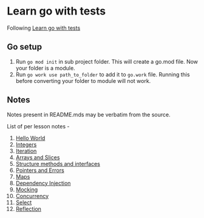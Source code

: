 # Learn go with tests

Following [Learn go with tests](https://github.com/quii/learn-go-with-tests)

## Go setup

1. Run `go mod init` in sub project folder. This will create a go.mod file. Now your folder is a module.
2. Run `go work use path_to_folder` to add it to `go.work` file. Running this before converting your folder to module will not work.

## Notes

Notes present in README.mds may be verbatim from the source.

List of per lesson notes -

1. [Hello World](./1_hello_world/README.md)
2. [Integers](./2_integers/README.md)
3. [Iteration](./3_iteration/README.md)
4. [Arrays and Slices](./4_arrays_and_slices/README.md)
5. [Structure methods and interfaces](./5_structures_methods_and_interfaces/README.md)
6. [Pointers and Errors](./6_pointers_and_errors/README.md)
7. [Maps](./7_maps/README.md)
8. [Dependency Injection](./8_dependency_injection/README.md)
9. [Mocking](./9_mocking/README.md)
10. [Concurrency](./10_concurrency/README.md)
11. [Select](./11_select/README.md)
12. [Reflection](./12_reflection/README.md)
